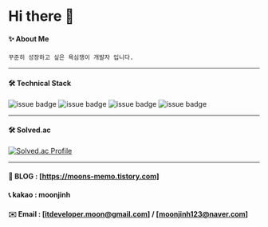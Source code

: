 # Hi there 👋

#### ✨ About Me

```
꾸준히 성장하고 싶은 욕심쟁이 개발자 입니다.
```

------

#### 🛠 Technical Stack

![issue badge](https://img.shields.io/badge/-SpringBoot-green) ![issue badge](https://img.shields.io/badge/-Redis-red)  ![issue badge](https://img.shields.io/badge/-Mysql-blue ) ![issue badge](https://img.shields.io/badge/-Java-green) 

------

#### 🛠 Solved.ac

[![Solved.ac Profile](http://mazassumnida.wtf/api/v2/generate_badge?boj=moonjinh)](https://solved.ac/moonjinh/)

------

#### 💎 **BLOG** : [https://moons-memo.tistory.com]

#### 📞 **kakao** : moonjinh

#### ✉️ **Email** : [itdeveloper.moon@gmail.com] / [moonjinh123@naver.com]